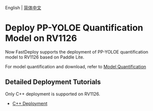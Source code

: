 English | [简体中文](README_CN.md)
# Deploy PP-YOLOE Quantification Model on RV1126
Now FastDeploy supports the deployment of PP-YOLOE quantification model to RV1126 based on Paddle Lite.

For model quantification and download, refer to [Model Quantification](../quantize/README.md)


## Detailed Deployment Tutorials

Only C++ deployment is supported on RV1126.

- [C++ Deployment](cpp)
